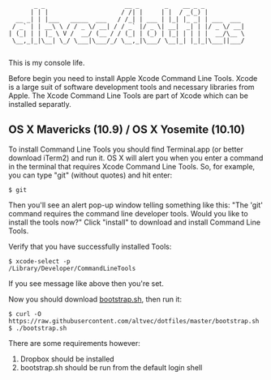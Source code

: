 ```text
       _ _                      __ _       _    __ _ _           
      | | |                    / /| |     | |  / _(_) |          
  __ _| | |___   _____  ___   / /_| | ___ | |_| |_ _| | ___  ___ 
 / _` | | __\ \ / / _ \/ __| / / _` |/ _ \| __|  _| | |/ _ \/ __|
| (_| | | |_ \ V /  __/ (__ / / (_| | (_) | |_| | | | |  __/\__ \
 \__,_|_|\__| \_/ \___|\___/_/ \__,_|\___/ \__|_| |_|_|\___||___/
                                                                 
```

This is my console life.

Before begin you need to install Apple Xcode Command Line Tools. Xcode is a large suit of software development tools and necessary libraries from Apple. The Xcode Command Line Tools are part of Xcode which can be installed separatly.

## OS X Mavericks (10.9) / OS X Yosemite (10.10)
To install Command Line Tools you should find Terminal.app (or better download iTerm2) and run it. OS X will alert you when you enter a command in the terminal that requires Xcode Command Line Tools. So, for example, you can type "git" (without quotes) and hit enter:

    $ git

Then you'll see an alert pop-up window telling something like this:
"The 'git' command requires the command line developer tools. Would you like to install the tools now?"
Click "install" to download and install Command Line Tools.

Verify that you have successfully installed Tools:

    $ xcode-select -p
    /Library/Developer/CommandLineTools

If you see message like above then you're set.

Now you should download [bootstrap.sh](https://raw.githubusercontent.com/altvec/dotfiles/master/bootstrap.sh), then run it:

    $ curl -O https://raw.githubusercontent.com/altvec/dotfiles/master/bootstrap.sh
    $ ./bootstrap.sh

There are some requirements however:
1. Dropbox should be installed
2. bootstrap.sh should be run from the default login shell

